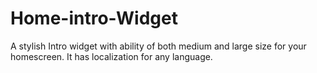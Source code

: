 # Home-intro-Widget

A stylish Intro widget with ability of both medium and large size for your homescreen. It has localization for any language.
